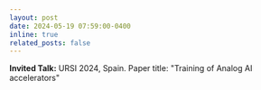 ```yaml
---
layout: post
date: 2024-05-19 07:59:00-0400
inline: true
related_posts: false
---
```


**Invited Talk:** URSI 2024, Spain. Paper title: "Training of Analog AI accelerators"
